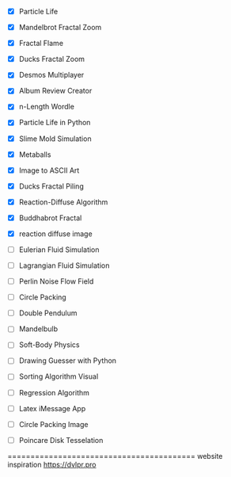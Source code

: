 - [x] Particle Life
- [x] Mandelbrot Fractal Zoom
- [x] Fractal Flame
- [x] Ducks Fractal Zoom
- [x] Desmos Multiplayer
- [x] Album Review Creator
- [x] n-Length Wordle
- [x] Particle Life in Python
- [x] Slime Mold Simulation
- [x] Metaballs
- [x] Image to ASCII Art
- [x] Ducks Fractal Piling
- [x] Reaction-Diffuse Algorithm
- [x] Buddhabrot Fractal
- [x] reaction diffuse image
- [ ] Eulerian Fluid Simulation
- [ ] Lagrangian Fluid Simulation
- [ ] Perlin Noise Flow Field
- [ ] Circle Packing
- [ ] Double Pendulum
- [ ] Mandelbulb
- [ ] Soft-Body Physics
- [ ] Drawing Guesser with Python
- [ ] Sorting Algorithm Visual
- [ ] Regression Algorithm
- [ ] Latex iMessage App
- [ ] Circle Packing Image
- [ ] Poincare Disk Tesselation



=========================================
website inspiration
https://dvlpr.pro
